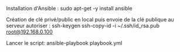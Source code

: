 Installation d'Ansible :
sudo apt-get -y install ansible

Création de clé privé/public en local puis envoie de la clé publique au serveur autoriser :
ssh-keygen
ssh-copy-id -i ~/.ssh/id_rsa.pub root@192.168.0.100

Lancer le script:
ansible-playbook playbook.yml